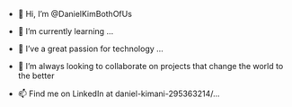 - 👋 Hi, I’m @DanielKimBothOfUs
- 🌱 I’m currently learning ...
- 👀 I’ve a great passion for technology ...

- 💞️ I’m always looking to collaborate on projects that change the world to the better
- 📫 Find me on LinkedIn at daniel-kimani-295363214/...

<!---
DanielKimBothOfUs/DanielKimBothOfUs is a ✨ special ✨ repository because its `README.md` (this file) appears on your GitHub profile.
You can click the Preview link to take a look at your changes.
--->

